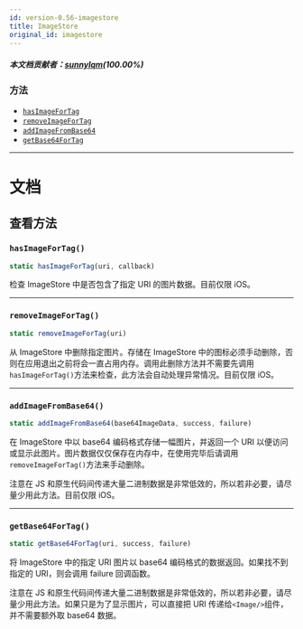 ```yaml
---
id: version-0.56-imagestore
title: ImageStore
original_id: imagestore
---
```

##### 本文档贡献者：[sunnylqm](https://github.com/search?q=sunnylqm%40qq.com+in%3Aemail&type=Users)(100.00%)

### 方法

* [`hasImageForTag`](imagestore.md#hasimagefortag)
* [`removeImageForTag`](imagestore.md#removeimagefortag)
* [`addImageFromBase64`](imagestore.md#addimagefrombase64)
* [`getBase64ForTag`](imagestore.md#getbase64fortag)

---

# 文档

## 查看方法

### `hasImageForTag()`

```jsx
static hasImageForTag(uri, callback)
```

检查 ImageStore 中是否包含了指定 URI 的图片数据。目前仅限 iOS。

---

### `removeImageForTag()`

```jsx
static removeImageForTag(uri)
```

从 ImageStore 中删除指定图片。存储在 ImageStore 中的图标必须手动删除，否则在应用退出之前将会一直占用内存。调用此删除方法并不需要先调用`hasImageForTag()`方法来检查，此方法会自动处理异常情况。目前仅限 iOS。

---

### `addImageFromBase64()`

```jsx
static addImageFromBase64(base64ImageData, success, failure)
```

在 ImageStore 中以 base64 编码格式存储一幅图片，并返回一个 URI 以便访问或显示此图片。图片数据仅仅保存在内存中，在使用完毕后请调用`removeImageForTag()`方法来手动删除。

注意在 JS 和原生代码间传递大量二进制数据是非常低效的，所以若非必要，请尽量少用此方法。目前仅限 iOS。

---

### `getBase64ForTag()`

```jsx
static getBase64ForTag(uri, success, failure)
```

将 ImageStore 中的指定 URI 图片以 base64 编码格式的数据返回。如果找不到指定的 URI，则会调用 failure 回调函数。

注意在 JS 和原生代码间传递大量二进制数据是非常低效的，所以若非必要，请尽量少用此方法。如果只是为了显示图片，可以直接把 URI 传递给`<Image/>`组件，并不需要额外取 base64 数据。

